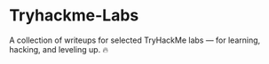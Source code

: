 # Tryhackme-Labs
A collection of writeups for selected TryHackMe labs — for learning, hacking, and leveling up. 🔥
